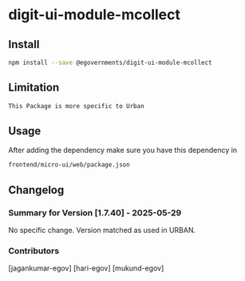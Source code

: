 # digit-ui-module-mcollect

## Install

```bash
npm install --save @egovernments/digit-ui-module-mcollect
```

## Limitation

```bash
This Package is more specific to Urban
```

## Usage

After adding the dependency make sure you have this dependency in

```bash
frontend/micro-ui/web/package.json
```

## Changelog

### Summary for Version [1.7.40] - 2025-05-29

No specific change. Version matched as used in URBAN.

### Contributors

[jagankumar-egov] [hari-egov] [mukund-egov]